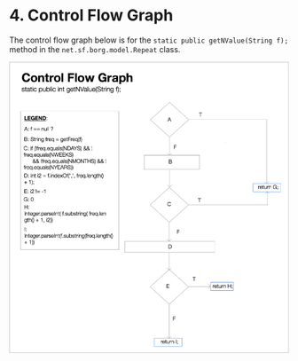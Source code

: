 # 4. Control Flow Graph

The control flow graph below is for the `static public getNValue(String f);` method in the `net.sf.borg.model.Repeat` class.  
  
![Control Flow Graph](../assets/control-flow-graph.png)
